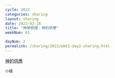 ```yaml
---
cycle: 2022
categories: sharing
layout: sharing
date: 2023-02-28
title: "神學梳理：神的供應"
weekNum: 61

dayNum: 2
permalink: /sharing/2022/wk61-day2-sharing.html
---
```


[神的供應](https://eccseattle.github.io/media/sharing/2022/wk061/2023-02-28-bin.m4a)

`小錢`
